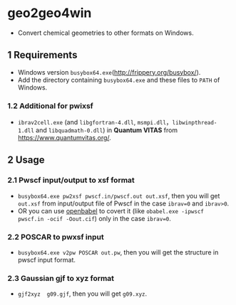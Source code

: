 # geo2geo4win
* Convert chemical geometries to other formats on Windows.

## 1 Requirements
* Windows version `busybox64.exe`(<http://frippery.org/busybox/>).
* Add the directory containing `busybox64.exe` and these files to `PATH` of Windows.

### 1.2 Additional for pwixsf
* `ibrav2cell.exe` (and `libgfortran-4.dll`, `msmpi.dll`，`libwinpthread-1.dll` and `libquadmath-0.dll`) in **Quantum VITAS** from <https://www.quantumvitas.org/>.

## 2 Usage
### 2.1 Pwscf input/output to xsf format
* `busybox64.exe pw2xsf pwscf.in/pwscf.out out.xsf`, then you will get `out.xsf` from input/output file of Pwscf in the case `ibrav=0` and `ibrav>0`.
* OR you can use [openbabel](https://github.com/openbabel/openbabel) to covert it (like `obabel.exe -ipwscf  pwscf.in -ocif -Oout.cif`) only in the case `ibrav=0`. 

### 2.2 POSCAR to pwxsf input 
* `busybox64.exe v2pw POSCAR out.pw`, then you will get the structure in pwscf input format.

### 2.3 Gaussian gjf to xyz format 
* `gjf2xyz  g09.gjf`, then you will get `g09.xyz`.
